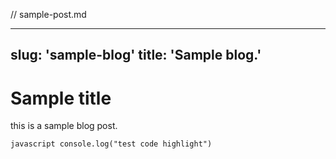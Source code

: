 // sample-post.md

---
slug: 'sample-blog'
title: 'Sample blog.'
---

# Sample title

this is a sample blog post.

``javascript
  console.log("test code highlight")
``
